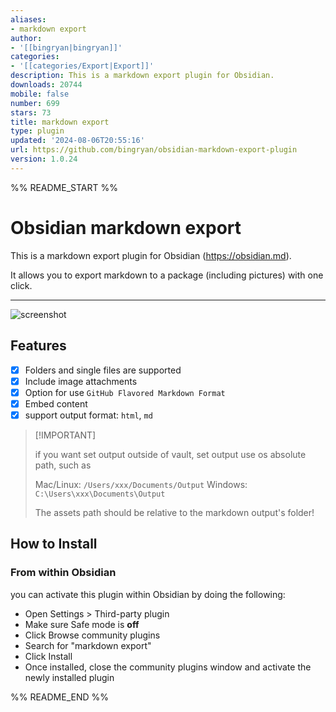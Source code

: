 ```yaml
---
aliases:
- markdown export
author:
- '[[bingryan|bingryan]]'
categories:
- '[[categories/Export|Export]]'
description: This is a markdown export plugin for Obsidian.
downloads: 20744
mobile: false
number: 699
stars: 73
title: markdown export
type: plugin
updated: '2024-08-06T20:55:16'
url: https://github.com/bingryan/obsidian-markdown-export-plugin
version: 1.0.24
---
```


%% README_START %%

# Obsidian markdown export

This is a markdown export plugin for Obsidian (https://obsidian.md).

It allows you to export markdown to a package (including pictures) with one click.

--- 

![screenshot](https://raw.githubusercontent.com/bingryan/obsidian-markdown-export-plugin/HEAD/export.gif)

## Features

- [x]  Folders and single files are supported
- [x]  Include image attachments
- [x]  Option for use `GitHub Flavored Markdown Format`
- [x]  Embed content
- [x]  support output format: `html`, `md`

> \[!IMPORTANT]
>
> if you want set output outside of vault, set output use os absolute path, such as
> 
> Mac/Linux: `/Users/xxx/Documents/Output`
> Windows: `C:\Users\xxx\Documents\Output`
>
> The assets path should be relative to the markdown output's folder!


## How to Install

### From within Obsidian

you can activate this plugin within Obsidian by doing the following:

- Open Settings > Third-party plugin
- Make sure Safe mode is **off**
- Click Browse community plugins
- Search for "markdown export"
- Click Install
- Once installed, close the community plugins window and activate the newly installed plugin



%% README_END %%